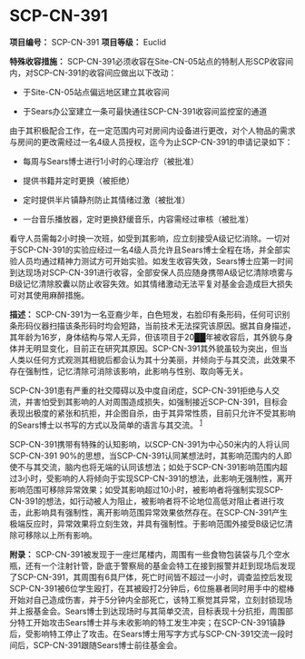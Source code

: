 # SCP-CN-391


**项目编号：** SCP-CN-391
**项目等级：** Euclid

**特殊收容措施：** SCP-CN-391必须收容在Site-CN-05站点的特制人形SCP收容间内，对SCP-CN-391的收容间应做出以下改动：

- 于Site-CN-05站点偏远地区建立其收容间

- 于Sears办公室建立一条可最快通往SCP-CN-391收容间监控室的通道

由于其积极配合工作，在一定范围内可对房间内设备进行更改，对个人物品的需求与房间的更改需经过一名4级人员授权，迄今为止SCP-CN-391的申请记录如下：

- 每周与Sears博士进行1小时的心理治疗（被批准）

- 提供书籍并定时更换（被拒绝）

- 定时提供半片镇静剂防止其情绪过激（被批准）

- 一台音乐播放器，定时更换舒缓音乐，内容需经过审核（被批准）

看守人员需每2小时换一次班，如受到其影响，应立刻接受A级记忆消除。一切对于SCP-CN-391的实验应经过一名4级人员允许且Sears博士全程在场，并全部实验人员均通过精神力测试方可开始实验。如发生收容失效，Sears博士应第一时间到达现场对SCP-CN-391进行收容，全部安保人员应随身携带A级记忆清除喷雾与B级记忆清除胶囊以防止收容失效。如其情绪激动无法平复对基金会造成巨大损失可对其使用麻醉措施。

**描述：** SCP-CN-391为一名亚裔少年，白色短发，右脸印有条形码，任何可识别条形码仪器扫描该条形码时均会短路，当前技术无法探究该原因。据其自身描述，其年龄为16岁，身体结构与常人无异，但该项目于20██年被收容后，其外貌与身体并无明显变化，目前正在研究其原因。SCP-CN-391其外貌虽较为突出，但当人类以任何方式观测其相貌后都会认为其十分美丽，并倾向于与其交流，此效果不存在强制性，记忆清除可消除该影响，此影响与性别、取向等无关。

SCP-CN-391患有严重的社交障碍以及中度自闭症，SCP-CN-391拒绝与人交流，并害怕受到其影响的人对周围造成损失，如强制接近SCP-CN-391，目标会表现出极度的紧张和抗拒，并企图自杀，由于其异常性质，目前只允许不受其影响的Sears博士以书写的方式以及简单的语言与其交流。<sup class='footnoteref'>
 <a shape='rect' class='footnoteref' id='footnoteref-1' href='javascript:;' onclick='WIKIDOT.page.utils.scrollToReference(&apos;footnote-1&apos;)'>1</a>
</sup>

SCP-CN-391携带有特殊的认知影响，以SCP-CN-391为中心50米内的人将认同SCP-CN-391 90%的思想，当SCP-CN-391认同某想法时，其影响范围内的人即使不与其交流，脑内也将无端的认同该想法；如处于SCP-CN-391影响范围内超过3小时，受影响的人将倾向于实现SCP-CN-391的想法，此影响无强制性，离开影响范围可移除异常效果；如受其影响超过10小时，被影响者将强制实现SCP-CN-391的想法，如行动被人为阻止，被影响者将不论地位高低对阻止者进行攻击，此影响具有强制性，离开影响范围异常效果依然存在。在SCP-CN-391产生极端反应时，异常效果将立刻生效，并具有强制性。于影响范围外接受B级记忆清除可移除以上所有影响。





**附录：** SCP-CN-391被发现于一座烂尾楼内，周围有一些食物包装袋与几个空水瓶，还有一个注射针管，卧底于警察局的基金会特工在接到报警并赶到现场后发现了SCP-CN-391，其周围有6具尸体，死亡时间皆不超过一小时，调查监控后发现SCP-CN-391被6位学生殴打，在其被殴打2分钟后，6位施暴者同时用手中的棍棒开始对自己造成伤害，并于5分钟内全部死亡，该特工察觉其异常，立刻封锁现场并上报基金会。Sears博士到达现场时与其简单交流，目标表现十分抗拒，周围部分特工开始攻击Sears博士并与未收影响的特工发生冲突；在SCP-CN-391镇静后，受影响特工停止了攻击。在Sears博士用写字方式与SCP-CN-391交流一段时间后，SCP-CN-391跟随Sears博士前往基金会。





